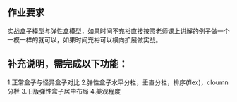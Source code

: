 ## 作业要求
实战盒子模型与弹性盒模型，如果时间不充裕直接按照老师课上讲解的例子做一个一模一样的就可以，如果时间充裕可以横向扩展做实战。
## 补充说明，需完成以下功能：
1.正常盒子与怪异盒子对比
2.弹性盒子水平分栏，垂直分栏，排序(flex)，cloumn分栏
3.旧版弹性盒子居中布局
4.美观程度
